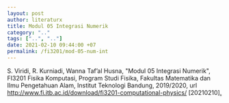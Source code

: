 ```yaml
---
layout: post
author: literaturx
title: Modul 05 Integrasi Numerik
category: ".."
tags: ["..", ".."]
date: 2021-02-10 09:44:00 +07
permalink: /fi3201/mod-05-num-int
---
```

S. Viridi, R. Kurniadi, Wanna Taf’al Husna, "Modul 05 Integrasi Numerik", FI3201 Fisika Komputasi, Program Studi Fisika, Fakultas Matematika dan Ilmu Pengetahuan Alam, Institut Teknologi Bandung, 2019/2020, url <http://www.fi.itb.ac.id/download/fi3201-computational-physics/> [20210210][.](https://drive.google.com/file/d/1SKYOEcECepEoJaHKHwI0yllim0Ew-t-1/view?usp=sharing)
